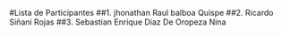 #Lista de Participantes
##1. jhonathan Raul balboa Quispe
##2. Ricardo Siñani Rojas
##3. Sebastian Enrique Diaz De Oropeza Nina 
